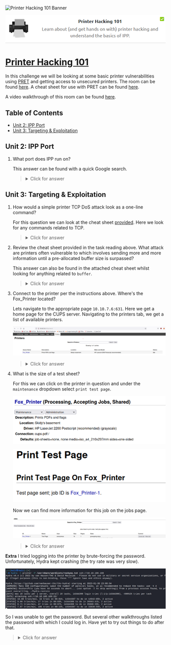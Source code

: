 ![Printer Hacking 101 Banner](https://assets.tryhackme.com/room-banners/printerhacking101.png)

<p align="center">
   <img src="https://github.com/Kevinovitz/TryHackMe_Writeups/raw/main/printerhacking101/printerhacking101_Cover.png" alt="Printer Hacking 101">
</p>

# [Printer Hacking 101](https://github.com/Kevinovitz/TryHackMe_Writeups/tree/main/printerhacking101)

In this challenge we will be looking at some basic printer vulnerabilities using [PRET](https://github.com/RUB-NDS/PRET) and getting access to unsecured printers. The room can be found [here](https://tryhackme.com/room/printerhacking101). A cheat sheet for use with PRET can be found [here](http://hacking-printers.net/wiki/index.php/Printer_Security_Testing_Cheat_Sheet).

A video walkthrough of this room can be found [here](https://www.youtube.com/watch?v=7kcLbblwU9Y).

## Table of Contents

- [Unit 2: IPP Port](#unit-2-ipp-port)
- [Unit 3: Targeting & Exploitation](#unit-3-targeting-exploitation)

## Unit 2: IPP Port

1. What port does IPP run on?

   This answer can be found with a quick Google search.

   ><details><summary>Click for answer</summary>631</details>

## Unit 3: Targeting & Exploitation


1. How would a simple printer TCP DoS attack look as a one-line command?

   For this question we can look at the cheat sheet [provided](http://hacking-printers.net/wiki/index.php/Printer_Security_Testing_Cheat_Sheet). Here we look for any commands related to TCP.

   ><details><summary>Click for answer</summary>while true; do nc printer 9100; done</details>

2. Review the cheat sheet provided in the task reading above. What attack are printers often vulnerable to which involves sending more and more information until a pre-allocated buffer size is surpassed?

   This answer can also be found in the attached cheat sheet whilst looking for anything related to `buffer`.

   ><details><summary>Click for answer</summary>Buffer Overflow</details>

3. Connect to the printer per the instructions above. Where's the Fox_Printer located?

   Lets navigate to the appropriate page `10.10.7.6:631`. Here we get a home page for the CUPS server. Navigating to the printers tab, we get a list of available printers.
   
   ![Website Printers](https://github.com/Kevinovitz/TryHackMe_Writeups/raw/main/printerhacking101/Website_Printers.png)

   ><details><summary>Click for answer</summary>Skidy's basement</details>

4. What is the size of a test sheet?

   For this we can click on the printer in question and under the `maintenance` dropdown select `print test page`.
   
   ![Website Printer](https://github.com/Kevinovitz/TryHackMe_Writeups/raw/main/printerhacking101/Website_Printer.png)
   
   ![Test Page](https://github.com/Kevinovitz/TryHackMe_Writeups/raw/main/printerhacking101/Website_Test_Page.png)
   
   Now we can find more information for this job on the jobs page.
   
   ![Test Job](https://github.com/Kevinovitz/TryHackMe_Writeups/raw/main/printerhacking101/Website_Test_Job.png)

   ><details><summary>Click for answer</summary>1k</details>

**Extra** I tried logging into the printer by brute-forcing the password. Unfortunately, Hydra kept crashing (the try rate was very slow). 

![Hydra Attempt](https://github.com/Kevinovitz/TryHackMe_Writeups/raw/main/printerhacking101/Printer_Hydra.png)

So I was unable to get the password. But several other walkthroughs listed the password with which I could log in. Have yet to try out things to do after that.

><details><summary>Click for answer</summary>password123</details>
